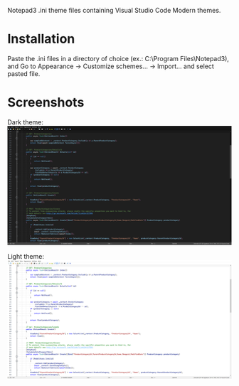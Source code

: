 Notepad3 .ini theme files containing Visual Studio Code Modern themes.

# Installation
Paste the .ini files in a directory of choice (ex.: C:\Program Files\Notepad3\), and Go to Appearance -> Customize schemes... -> Import... and select pasted file.

# Screenshots
Dark theme:
![VSCodeDarkModern](VSCodeDarkModern.png)

Light theme:
![VSCodeLightModern](VSCodeLightModern.png)